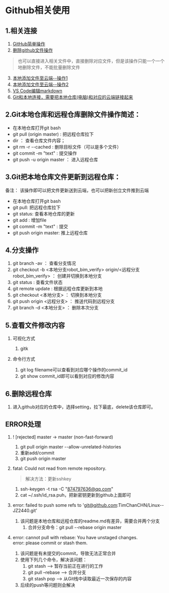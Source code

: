 # Github相关使用
## 1.相关连接

1. [GitHub简单操作](https://www.bootcss.com/p/git-guide/)
1. [删除github文件操作](https://blog.csdn.net/weixin_43976903/article/details/86630862)
> 也可以直接进入相关文件中，直接删除对应文件，但是该操作只能一个一个地删除文件，不能批量删除文件
3. [本地添加文件至云端--操作1](https://jingyan.baidu.com/article/9989c746e35eedf648ecfe8c.html)
4. [本地添加文件至云端--操作2](https://blog.csdn.net/tangxiujiang/article/details/80463325)
5. [VS Code编辑markdown](https://www.cnblogs.com/shawWey/p/8931697.html)  
6. [Git和本地连接，需要把本地仓库(电脑)和对应的云端链接起来](https://blog.csdn.net/haochaoguo1988/article/details/82662475)

## 2.Git本地仓库和远程仓库删除文件操作简述：
- 在本地仓库打开git bash
- git pull (origin master)  :  把远程仓库拉下
- dir                     ：  查看仓库文件内容；
- git rm -r --cached <file>:  删除目标文件（可以是多个文件）
- git commit -m "text"    :   提交操作
- git push -u origin master  ：  进入远程仓库  

## 3.Git把本地仓库文件更新到远程仓库：  
备注：  该操作即可以把文件更新送到云端，也可以把新创立文件推到云端
- 在本地仓库打开git bash
- git pull:  把远程仓库拉下
- git status: 查看本地仓库的更新
- git add <file> : 增加file
- git commit -m "text"  :  提交
- git push origin master: 推上远程仓库

## 4.分支操作
1. git branch -av	           ：	查看分支情况
2. git checkout -b <本地分支robot_bim_verify> origin/<远程分支robot_bim_verify>		：		创建并切换到本地分支
3. git status 		           :	查看文件状态
4. git remote update	       :	根据远程仓库更新到本地
5. git checkout <本地分支>	    ：	 切换到本地分支
6. git push origin <远程分支>	：	 推送代码到远程分支
7. git branch -d <本地分支>	    ：	 删除本次分支

## 5.查看文件修改内容
1. 可视化方式
   1. gitk

2. 命令行方式
   1. git log filename可以查看到对应哪个操作的commit_id
   2. git show commit_id即可以看到对应的修改内容

## 6.删除远程仓库
1. 进入github对应的仓库中，选择setting，拉下最底，delete该仓库即可。

## ERROR处理
1. ! [rejected] master -> master (non-fast-forward)
   1. git pull origin master --allow-unrelated-histories
   2. 重新add/commit
   3. git push origin master
   
2. fatal: Could not read from remote repository.
   > 解决方法：更新sshkey  
   1. ssh-keygen -t rsa -C "874797636@qq.com"
   2. cat ~/.ssh/id_rsa.puh，把新密钥更新到github上面即可

3. error: failed to push some refs to 'git@github.com:TimChanCHN/Linux--JZ2440.git'
   1. 该问题是本地仓库和远程仓库的readme.md有差异，需要合并两个分支
      1. 合并分支命令：git pull --rebase origin master

4. error: cannot pull with rebase: You have unstaged changes.  
   error: please commit or stash them.
   1. 该问题是有未提交的commit，导致无法正常合并
   2. 使用下列几个命令，解决该问题：
      1. git stash     --> 暂存当前正在进行的工作
      2. git pull –rebase     -->   合并分支
      3. git stash pop     -->      从Git栈中读取最近一次保存的内容
   3. 后续的push等问题则会解决